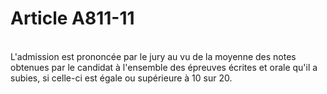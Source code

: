 # Article A811-11

<p><br/>L'admission est prononcée par le jury au vu de la moyenne des notes obtenues par le candidat à l'ensemble des épreuves écrites et orale qu'il a subies, si celle-ci est égale ou supérieure à 10 sur 20.</p>